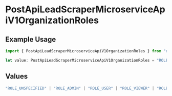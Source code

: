 # PostApiLeadScraperMicroserviceApiV1OrganizationRoles

## Example Usage

```typescript
import { PostApiLeadScraperMicroserviceApiV1OrganizationRoles } from "oppulence-backend-sdk/models/operations";

let value: PostApiLeadScraperMicroserviceApiV1OrganizationRoles = "ROLE_ADMIN";
```

## Values

```typescript
"ROLE_UNSPECIFIED" | "ROLE_ADMIN" | "ROLE_USER" | "ROLE_VIEWER" | "ROLE_MANAGER"
```